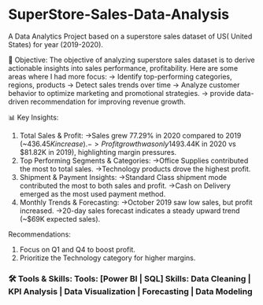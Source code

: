 # SuperStore-Sales-Data-Analysis
A Data Analytics Project based on a superstore sales dataset of US( United States) for year (2019-2020).

🎯 Objective:
The objective of analyzing superstore sales dataset is to derive actionable insights into sales performance, profitability. Here are some areas where I had more focus:
-> Identify top-performing categories, regions, products
-> Detect sales trends over time
-> Analyze customer behavior to optimize marketing and promotional strategies.
-> provide data-driven recommendation for improving revenue growth.

📊 Key Insights:
1. Total Sales & Profit:
->Sales grew 77.29% in 2020 compared to 2019 (~$436.45K increase).
->Profit growth was only 14% (~$93.44K in 2020 vs $81.82K in 2019), highlighting margin pressures.
2. Top Performing Segments & Categories:
->Office Supplies contributed the most to total sales.
->Technology products drove the highest profit.
3. Shipment & Payment Insights:
->Standard Class shipment mode contributed the most to both sales and profit.
->Cash on Delivery emerged as the most used payment method.
4. Monthly Trends & Forecasting:
->October 2019 saw low sales, but profit increased.
->20-day sales forecast indicates a steady upward trend (~$69K expected sales).

Recommendations:
1. Focus on Q1 and Q4 to boost profit.
2. Prioritize the Technology category for higher margins.

### 🛠 Tools & Skills: Tools: [Power BI | SQL] Skills: Data Cleaning | KPI Analysis | Data Visualization | Forecasting | Data Modeling
